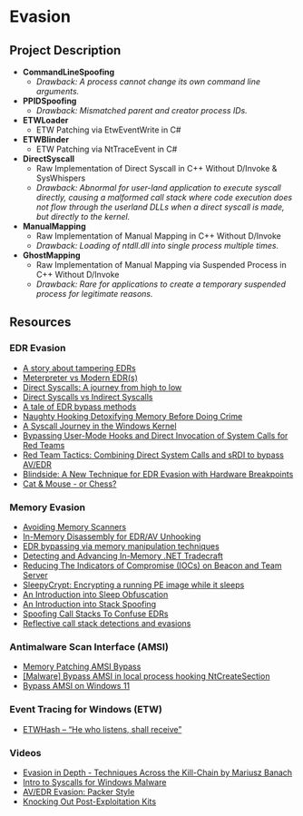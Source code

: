 # Evasion

## Project Description

- **CommandLineSpoofing**
  - *Drawback: A process cannot change its own command line arguments.*
- **PPIDSpoofing**
  - *Drawback: Mismatched parent and creator process IDs.*
- **ETWLoader**
  - ETW Patching via EtwEventWrite in C#
- **ETWBlinder**
  - ETW Patching via NtTraceEvent in C#
- **DirectSyscall**
  - Raw Implementation of Direct Syscall in C++ Without D/Invoke & SysWhispers
  - *Drawback: Abnormal for user-land application to execute syscall directly, causing a malformed call stack where code execution does not flow through the userland DLLs when a direct syscall is made, but directly to the kernel.*
- **ManualMapping**
  - Raw Implementation of Manual Mapping in C++ Without D/Invoke
  - *Drawback: Loading of ntdll.dll into single process multiple times.*
- **GhostMapping**
  - Raw Implementation of Manual Mapping via Suspended Process in C++ Without D/Invoke
  - *Drawback: Rare for applications to create a temporary suspended process for legitimate reasons.*

## Resources

### EDR Evasion
- [A story about tampering EDRs](https://redops.at/en/blog/a-story-about-tampering-edrs)
- [Meterpreter vs Modern EDR(s)](https://redops.at/en/blog/meterpreter-vs-modern-edrs-in-2023)
- [Direct Syscalls: A journey from high to low](https://redops.at/en/blog/direct-syscalls-a-journey-from-high-to-low)
- [Direct Syscalls vs Indirect Syscalls](https://redops.at/en/blog/direct-syscalls-vs-indirect-syscalls)
- [A tale of EDR bypass methods](https://s3cur3th1ssh1t.github.io/A-tale-of-EDR-bypass-methods/)
- [Naughty Hooking Detoxifying Memory Before Doing Crime](https://dazzyddos.github.io/posts/Naughty_Hooking_Detoxifying_Memory/#inside-the-hook-manipulating-functions-the-cool-way)
- [A Syscall Journey in the Windows Kernel](https://alice.climent-pommeret.red/posts/a-syscall-journey-in-the-windows-kernel/)
- [Bypassing User-Mode Hooks and Direct Invocation of System Calls for Red Teams](https://www.mdsec.co.uk/2020/12/bypassing-user-mode-hooks-and-direct-invocation-of-system-calls-for-red-teams/)
- [Red Team Tactics: Combining Direct System Calls and sRDI to bypass AV/EDR](https://outflank.nl/blog/2019/06/19/red-team-tactics-combining-direct-system-calls-and-srdi-to-bypass-av-edr/)
- [Blindside: A New Technique for EDR Evasion with Hardware Breakpoints](https://cymulate.com/blog/blindside-a-new-technique-for-edr-evasion-with-hardware-breakpoints)
- [Cat & Mouse - or Chess?](https://s3cur3th1ssh1t.github.io/Cat_Mouse_or_Chess/)

### Memory Evasion
- [Avoiding Memory Scanners](https://www.blackhillsinfosec.com/avoiding-memory-scanners/)
- [In-Memory Disassembly for EDR/AV Unhooking](https://signal-labs.com/analysis-of-edr-hooks-bypasses-amp-our-rust-sample/)
- [EDR bypassing via memory manipulation techniques](https://labs.withsecure.com/publications/edr-bypassing-via-memory-manipulation-techniques)
- [Detecting and Advancing In-Memory .NET Tradecraft](https://www.mdsec.co.uk/2020/06/detecting-and-advancing-in-memory-net-tradecraft/)
- [Reducing The Indicators of Compromise (IOCs) on Beacon and Team Server](https://perspectiverisk.com/reducing-the-indicators-of-compromise-iocs-on-beacon-and-team-server/)
- [SleepyCrypt: Encrypting a running PE image while it sleeps](https://www.solomonsklash.io/SleepyCrypt-shellcode-to-encrypt-a-running-image.html)
- [An Introduction into Sleep Obfuscation](https://dtsec.us/2023-04-24-Sleep/)
- [An Introduction into Stack Spoofing](https://dtsec.us/2023-09-15-StackSpoofin/)
- [Spoofing Call Stacks To Confuse EDRs](https://labs.withsecure.com/publications/spoofing-call-stacks-to-confuse-edrs)
- [Reflective call stack detections and evasions](https://securityintelligence.com/x-force/reflective-call-stack-detections-evasions/)

### Antimalware Scan Interface (AMSI)
- [Memory Patching AMSI Bypass ](https://rastamouse.me/memory-patching-amsi-bypass/)
- [[Malware] Bypass AMSI in local process hooking NtCreateSection](https://waawaa.github.io/es/amsi_bypass-hooking-NtCreateSection/)
- [Bypass AMSI on Windows 11](https://gustavshen.medium.com/bypass-amsi-on-windows-11-75d231b2cac6)

### Event Tracing for Windows (ETW)
- [ETWHash – “He who listens, shall receive”](https://labs.nettitude.com/blog/etwhash-he-who-listens-shall-receive/)

### Videos
- [Evasion in Depth - Techniques Across the Kill-Chain by Mariusz Banach](https://youtu.be/IbA7Ung39o4)
- [Intro to Syscalls for Windows Malware](https://youtu.be/elA_eiqWefw)
- [AV/EDR Evasion: Packer Style](https://youtu.be/Q2vazB6SYfg)
- [Knocking Out Post-Exploitation Kits](https://youtu.be/kVYlYAR2R7E?si=YUdLiXlMdc6Z9FT1)
